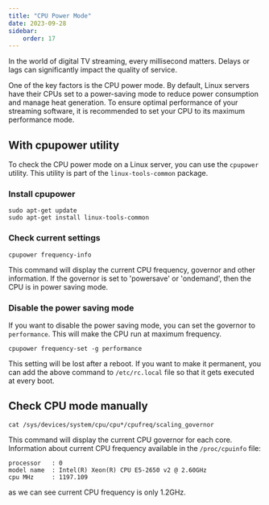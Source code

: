 ```yaml
---
title: "CPU Power Mode"
date: 2023-09-28
sidebar:
    order: 17
---
```


In the world of digital TV streaming, every millisecond matters. Delays or lags can significantly impact the quality of service.

One of the key factors is the CPU power mode. By default, Linux servers have their CPUs set to a power-saving mode to reduce power consumption and manage heat generation. To ensure optimal performance of your streaming software, it is recommended to set your CPU to its maximum performance mode.

## With cpupower utility

To check the CPU power mode on a Linux server, you can use the `cpupower` utility. This utility is part of the `linux-tools-common` package.

### Install cpupower

```
sudo apt-get update
sudo apt-get install linux-tools-common
```

### Check current settings

```
cpupower frequency-info
```

This command will display the current CPU frequency, governor and other information. If the governor is set to 'powersave' or 'ondemand', then the CPU is in power saving mode.

### Disable the power saving mode

If you want to disable the power saving mode, you can set the governor to `performance`. This will make the CPU run at maximum frequency.

```
cpupower frequency-set -g performance
```

This setting will be lost after a reboot. If you want to make it permanent, you can add the above command to `/etc/rc.local` file so that it gets executed at every boot.

## Check CPU mode manually

```
cat /sys/devices/system/cpu/cpu*/cpufreq/scaling_governor
```

This command will display the current CPU governor for each core. Information about current CPU frequency available in the `/proc/cpuinfo` file:

```
processor	: 0
model name	: Intel(R) Xeon(R) CPU E5-2650 v2 @ 2.60GHz
cpu MHz		: 1197.109
```

as we can see current CPU frequency is only 1.2GHz.
